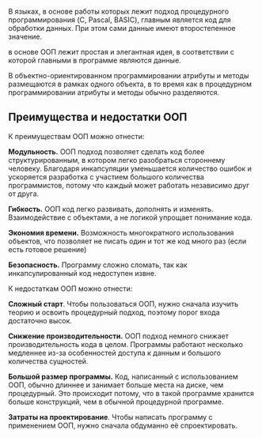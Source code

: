 В языках, в основе работы которых лежит подход процедурного программирования (C, Pascal, BASIC), главным является код для обработки данных. При этом сами данные имеют второстепенное значение.

в основе ООП лежит простая и элегантная идея, в соответствии с которой главными в программе являются данные.

В объектно-ориентированном программировании атрибуты и методы размещаются в рамках одного объекта, в то время как в процедурном программировании атрибуты и методы обычно разделяются.

## Преимущества и недостатки ООП

К преимуществам ООП можно отнести:

**Модульность.** ООП подход позволяет сделать код более структурированным, в котором легко разобраться стороннему человеку. Благодаря инкапсуляции уменьшается количество ошибок и ускоряется разработка с участием большого количества программистов, потому что каждый может работать независимо друг от друга.

**Гибкость.** ООП код легко развивать, дополнять и изменять. Взаимодействие с объектами, а не логикой упрощает понимание кода.

**Экономия времени.** Возможность многократного использования объектов, что позволяет не писать один и тот же код много раз (если есть готовое решение)

**Безопасность.** Программу сложно сломать, так как инкапсулированный код недоступен извне.

К недостаткам ООП можно отнести:

**Сложный старт**. Чтобы пользоваться ООП, нужно сначала изучить теорию и освоить процедурный подход, поэтому порог входа достаточно высок. 

**Снижение производительности.** ООП подход немного снижает производительность кода в целом. Программы работают несколько медленнее из-за особенностей доступа к данным и большого количества сущностей.

**Большой размер программы.** Код, написанный с использованием ООП, обычно длиннее и занимает больше места на диске, чем процедурный. Это происходит потому, что в такой программе хранится больше конструкций, чем в обычной процедурной программе.

**Затраты на проектирование**. Чтобы написать программу с применением ООП, нужно сначала обдуманно её спроектировать.   